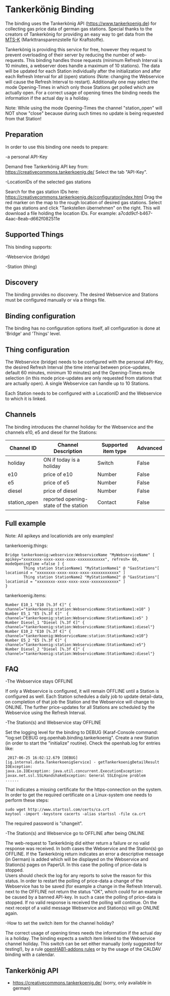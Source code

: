 # Tankerkönig Binding

The binding uses the Tankerkönig API (https://www.tankerkoenig.de) for collecting gas price data of german gas stations. 
Special thanks to the creators of Tankerkönig for providing an easy way to get data from  the [MTS-K]  (Markttransparenzstelle für Kraftstoffe).

Tankerkönig is providing this service for free, however they request to prevent overloading of their server by reducing the number of web-requests. This binding handles those requests (minimum Refresh Interval is 10 minutes, a webserver does handle a maximum of 10 stations).
The data will be updated for each Station individually after the initialization and after each Refresh Interval for all (open) stations (Note: changing the Webservice will cause the Refresh Interval to restart).
Additionally one may select the mode Opening-Times in which only those Stations get polled which are actually open.  For a correct usage of opening times the binding needs the information if the actual day is a holiday.

Note: 
While using the mode Opening-Times the channel "station_open" will NOT show "close" because during such times no update is being requested from that Station! 

## Preparation

In order to use this binding one needs to prepare:

-a personal API-Key

Demand free Tankerkönig API key from: https://creativecommons.tankerkoenig.de/  Select the tab "API-Key".

-LocationIDs of the selected gas stations

Search for the gas station IDs here: https://creativecommons.tankerkoenig.de/configurator/index.html 
Drag the red marker on the map to the rough location of desired gas stations. Select the gas stations and click "Tankstellen übernehmen" on the right. This will download a file holding the location IDs. For example: a7cdd9cf-b467-4aac-8eab-d662f082511e

## Supported Things

This binding supports:

-Webservice (bridge)

-Station (thing)

## Discovery

The binding provides no discovery. The desired Webservice and Stations must be configured manually or via a things file.

## Binding configuration

The binding has no configuration options itself, all configuration is done at 'Bridge' and 'Things' level.

## Thing configuration

The Webservice (bridge) needs to be configured with the personal API-Key, the desired Refresh Interval (the time interval between price-updates, default 60 minutes, minimum 10 minutes) and the Opening-Times mode selection (in this mode price-updates are only requested from stations that are actually open). 
A single Webservice can handle up to 10 Stations.
 
Each Station needs to be configured with a LocationID and the Webservice to which it is linked.

## Channels

The binding introduces the channel holiday for the Webservice and the channels e10, e5 and diesel for the Stations:

| Channel ID                                      | Channel Description                                          | Supported item type | Advanced |
|-------------------------------------------------|--------------------------------------------------------------|---------------------|----------|
| holiday                                         | ON if today is a holiday                                     | Switch              | False    |
| e10                                             | price of e10                                                 | Number              | False    |
| e5                                              | price of e5                                                  | Number              | False    |
| diesel                                          | price of diesel                                              | Number              | False    |
| station_open                                    | reported opening-state of the station                        | Contact             | False    |

## Full example

Note: All apikeys and locationids are only examples!

tankerkoenig.things:

```
Bridge tankerkoenig:webservice:WebserviceName "MyWebserviceName" [ apikey="xxxxxxxx-xxxx-xxxx-xxxx-xxxxxxxxxxxx", refresh= 60, modeOpeningTime =false ] {
        Thing station StationName1 "MyStationName1" @ "GasStations"[ locationid = "xxxxxxxx-xxxx-xxxx-xxxx-xxxxxxxxxxxx" ]
        Thing station StationName2 "MyStationName2" @ "GasStations"[ locationid = "xxxxxxxx-xxxx-xxxx-xxxx-xxxxxxxxxxxx" ]
}
```


tankerkoenig.items:

```
Number E10_1 "E10 [%.3f €]" { channel="tankerkoenig:station:WebserviceName:StationName1:e10" }
Number E5_1 "E5 [%.3f €]"  { channel="tankerkoenig:station:WebserviceName:StationName1:e5" }
Number Diesel_1 "Diesel [%.3f €]" { channel="tankerkoenig:station:WebserviceName:StationName1:diesel"}
Number E10_2 "E10 [%.3f €]" { channel="tankerkoenig:WebserviceName:station:StationName2:e10"}
Number E5_2 "E5 [%.3f €]" { channel="tankerkoenig:station:WebserviceName:StationName2:e5"}
Number Diesel_2 "Diesel [%.3f €]" { channel="tankerkoenig:station:WebserviceName:StationName2:diesel"}
```

## FAQ

-The Webservice stays OFFLINE

If only a Webservice is configured, it will remain OFFLINE until a Station is configured as well. Each Station schedules a daily job to update detail-data, on completion of that job the Station and the Webservice will change to ONLINE.
The further price-updates for all Stations are scheduled by the Webservice using the Refresh Interval.

-The Station(s) and Webservice stay OFFLINE

Set the logging level for the binding to DEBUG (Karaf-Console command: "log:set DEBUG org.openhab.binding.tankerkoenig". Create a new Station (in order to start the "initialize" routine). Check the openhab.log for entries like:

```
 2017-06-25 16:02:12.679 [DEBUG] [ig.internal.data.TankerkoenigService] - getTankerkoenigDetailResult IOException: 
java.io.IOException: java.util.concurrent.ExecutionException: javax.net.ssl.SSLHandshakeException: General SSLEngine problem
......
```

That indicates a missing certificate for the https-connection on the system.
In order to get the required certificate on a Linux-system one needs to perform these steps:

```
sudo wget http://www.startssl.com/certs/ca.crt
keytool -import -keystore cacerts -alias startssl -file ca.crt
```

The required password is "changeit".
   
-The Station(s) and Webservice go to OFFLINE after being ONLINE

The web-request to Tankerkönig did either return a failure or no valid response was received.
In both cases the Webservice and the Station(s) go OFFLINE.
If the Tankerkönig return indicates an error a descriptive message (in German) is added which will be displayed on the Webservice and Station(s) pages on PaperUI. In this case the polling of price-data is stopped.  
Users should check the log for any reports to solve the reason for this status. In order to restart the polling of price-data a change of the Webservice has to be saved (for example a change in the Refresh Interval). 
next to the OFFLINE not return the status "OK", which could for an example be caused by a banned API-key. In such a case the polling of price-data is stopped. 
If no valid response is received the polling will continue. On the next receipt of a valid message Webservice and Station(s) will go ONLINE again. 

-How to set the switch item for the channel holiday?

The correct usage of opening times needs the information if the actual day is a holiday. The binding expects a switch item linked to the Webservice channel holiday.
This switch can be set either manually (only suggested for testing!), by a rule [openHAB1-addons rules] or by the usage of the CALDAV binding with a calendar.

## Tankerkönig API

*  https://creativecommons.tankerkoenig.de/  (sorry, only available in german)

   [MTS-K]: <https://www.bundeskartellamt.de/DE/Wirtschaftsbereiche/Mineral%C3%B6l/MTS-Kraftstoffe/Verbraucher/verbraucher_node.html>
   [openhab1-addons rules]: <https://github.com/openhab/openhab1-addons/wiki/Samples-Rules#how-to-calculate-public-holidays>

